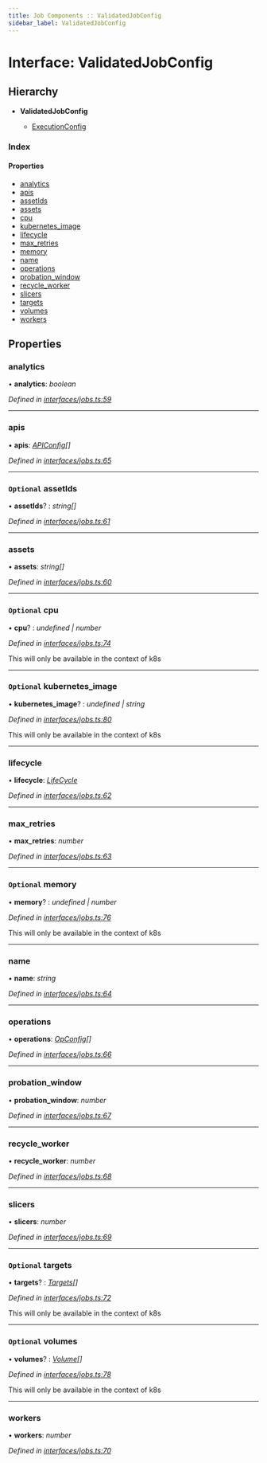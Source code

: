 ```yaml
---
title: Job Components :: ValidatedJobConfig
sidebar_label: ValidatedJobConfig
---
```


# Interface: ValidatedJobConfig

## Hierarchy

* **ValidatedJobConfig**

  * [ExecutionConfig](executionconfig.md)

### Index

#### Properties

* [analytics](validatedjobconfig.md#analytics)
* [apis](validatedjobconfig.md#apis)
* [assetIds](validatedjobconfig.md#optional-assetids)
* [assets](validatedjobconfig.md#assets)
* [cpu](validatedjobconfig.md#optional-cpu)
* [kubernetes_image](validatedjobconfig.md#optional-kubernetes_image)
* [lifecycle](validatedjobconfig.md#lifecycle)
* [max_retries](validatedjobconfig.md#max_retries)
* [memory](validatedjobconfig.md#optional-memory)
* [name](validatedjobconfig.md#name)
* [operations](validatedjobconfig.md#operations)
* [probation_window](validatedjobconfig.md#probation_window)
* [recycle_worker](validatedjobconfig.md#recycle_worker)
* [slicers](validatedjobconfig.md#slicers)
* [targets](validatedjobconfig.md#optional-targets)
* [volumes](validatedjobconfig.md#optional-volumes)
* [workers](validatedjobconfig.md#workers)

## Properties

###  analytics

• **analytics**: *boolean*

*Defined in [interfaces/jobs.ts:59](https://github.com/terascope/teraslice/blob/5e4063e2/packages/job-components/src/interfaces/jobs.ts#L59)*

___

###  apis

• **apis**: *[APIConfig](apiconfig.md)[]*

*Defined in [interfaces/jobs.ts:65](https://github.com/terascope/teraslice/blob/5e4063e2/packages/job-components/src/interfaces/jobs.ts#L65)*

___

### `Optional` assetIds

• **assetIds**? : *string[]*

*Defined in [interfaces/jobs.ts:61](https://github.com/terascope/teraslice/blob/5e4063e2/packages/job-components/src/interfaces/jobs.ts#L61)*

___

###  assets

• **assets**: *string[]*

*Defined in [interfaces/jobs.ts:60](https://github.com/terascope/teraslice/blob/5e4063e2/packages/job-components/src/interfaces/jobs.ts#L60)*

___

### `Optional` cpu

• **cpu**? : *undefined | number*

*Defined in [interfaces/jobs.ts:74](https://github.com/terascope/teraslice/blob/5e4063e2/packages/job-components/src/interfaces/jobs.ts#L74)*

This will only be available in the context of k8s

___

### `Optional` kubernetes_image

• **kubernetes_image**? : *undefined | string*

*Defined in [interfaces/jobs.ts:80](https://github.com/terascope/teraslice/blob/5e4063e2/packages/job-components/src/interfaces/jobs.ts#L80)*

This will only be available in the context of k8s

___

###  lifecycle

• **lifecycle**: *[LifeCycle](../overview.md#lifecycle)*

*Defined in [interfaces/jobs.ts:62](https://github.com/terascope/teraslice/blob/5e4063e2/packages/job-components/src/interfaces/jobs.ts#L62)*

___

###  max_retries

• **max_retries**: *number*

*Defined in [interfaces/jobs.ts:63](https://github.com/terascope/teraslice/blob/5e4063e2/packages/job-components/src/interfaces/jobs.ts#L63)*

___

### `Optional` memory

• **memory**? : *undefined | number*

*Defined in [interfaces/jobs.ts:76](https://github.com/terascope/teraslice/blob/5e4063e2/packages/job-components/src/interfaces/jobs.ts#L76)*

This will only be available in the context of k8s

___

###  name

• **name**: *string*

*Defined in [interfaces/jobs.ts:64](https://github.com/terascope/teraslice/blob/5e4063e2/packages/job-components/src/interfaces/jobs.ts#L64)*

___

###  operations

• **operations**: *[OpConfig](opconfig.md)[]*

*Defined in [interfaces/jobs.ts:66](https://github.com/terascope/teraslice/blob/5e4063e2/packages/job-components/src/interfaces/jobs.ts#L66)*

___

###  probation_window

• **probation_window**: *number*

*Defined in [interfaces/jobs.ts:67](https://github.com/terascope/teraslice/blob/5e4063e2/packages/job-components/src/interfaces/jobs.ts#L67)*

___

###  recycle_worker

• **recycle_worker**: *number*

*Defined in [interfaces/jobs.ts:68](https://github.com/terascope/teraslice/blob/5e4063e2/packages/job-components/src/interfaces/jobs.ts#L68)*

___

###  slicers

• **slicers**: *number*

*Defined in [interfaces/jobs.ts:69](https://github.com/terascope/teraslice/blob/5e4063e2/packages/job-components/src/interfaces/jobs.ts#L69)*

___

### `Optional` targets

• **targets**? : *[Targets](targets.md)[]*

*Defined in [interfaces/jobs.ts:72](https://github.com/terascope/teraslice/blob/5e4063e2/packages/job-components/src/interfaces/jobs.ts#L72)*

This will only be available in the context of k8s

___

### `Optional` volumes

• **volumes**? : *[Volume](volume.md)[]*

*Defined in [interfaces/jobs.ts:78](https://github.com/terascope/teraslice/blob/5e4063e2/packages/job-components/src/interfaces/jobs.ts#L78)*

This will only be available in the context of k8s

___

###  workers

• **workers**: *number*

*Defined in [interfaces/jobs.ts:70](https://github.com/terascope/teraslice/blob/5e4063e2/packages/job-components/src/interfaces/jobs.ts#L70)*
